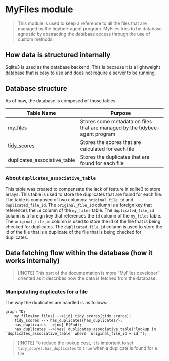 # MyFiles module

> This module is used to keep a reference to all the files that are managed by the tidybee-agent program.
> MyFiles tries to be database agnostic by abstracting the database access through the use of custom methods.

## How data is structured internally

Sqlite3 is used as the database backend. This is because it is a lightweight database that is easy to use and does not require a server to be running.


## Database structure

As of now, the database is composed of those tables:

|Table Name| Purpose |
|----------|---------|
|my_files| Stores some metadata on files that are managed by the tidybee-agent program|
|tidy_scores| Stores the scores that are calculated for each file|
|duplicates_associative_table| Stores the duplicates that are found for each file|

### About `duplicates_associative_table`

This table was created to compensate the lack of feature in sqlite3 to store arrays. This table is used to store the duplicates that are found for each file. The table is composed of two columns: `original_file_id` and `duplicated_file_id`. The `original_file_id` column is a foreign key that references the `id` column of the `my_files` table. The `duplicated_file_id` column is a foreign key that references the `id` column of the `my_files` table. The `original_file_id` column is used to store the id of the file that is being checked for duplicates. The `duplicated_file_id` column is used to store the id of the file that is a duplicate of the file that is being checked for duplicates.

## Data fetching flow within the database (how it works internally)

> [!NOTE] This part of the documentation is more "MyFiles developer" oriented as it describes how the data is fetched from the database.

### Manipulating duplicates for a file

The way the duplicates are handled is as follows:

```mermaid
graph TD;
    my_files(my_files) -->|id| tidy_scores(tidy_scores);
    tidy_scores --> has_duplicates{has_duplicates?};
    has_duplicates -->|no| E(End);
    has_duplicates -->|yes| duplicates_associative_table("lookup in `duplicates_associative_table` where `original_file_id = id`");
```

> [!NOTE] To reduce the lookup cost, it is important to set `tidy_scores.has_duplicates` to `true` when a duplicate is found for a file.